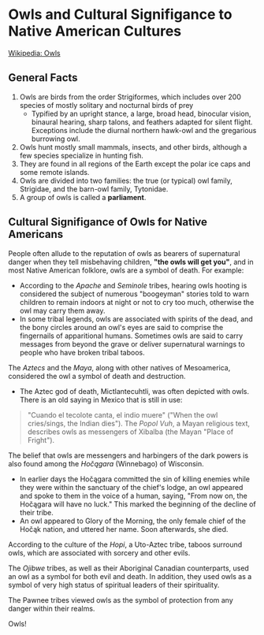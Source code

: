 # Owls and Cultural Signifigance to Native American Cultures
[Wikipedia: Owls](https://en.wikipedia.org/wiki/Owl)



## General Facts
1. Owls are birds from the order Strigiformes, which includes over 200 species of mostly solitary and nocturnal birds of prey
    - Typified by an upright stance, a large, broad head, binocular vision, binaural hearing, sharp talons, and feathers adapted for silent flight. Exceptions include the diurnal northern hawk-owl and the gregarious burrowing owl.
2. Owls hunt mostly small mammals, insects, and other birds, although a few species specialize in hunting fish. 
3. They are found in all regions of the Earth except the polar ice caps and some remote islands.
4. Owls are divided into two families: the true (or typical) owl family, Strigidae, and the barn-owl family, Tytonidae.
5. A group of owls is called a **parliament**.

## Cultural Signifigance of Owls for Native Americans
People often allude to the reputation of owls as bearers of supernatural danger when they tell misbehaving children, **"the owls will get you"**, and in most Native American folklore, owls are a symbol of death. For example:
  - According to the *Apache* and *Seminole* tribes, hearing owls hooting is considered the subject of numerous "boogeyman" stories told to warn children to remain indoors at night or not to cry too much, otherwise the owl may carry them away.
  - In some tribal legends, owls are associated with spirits of the dead, and the bony circles around an owl's eyes are said to comprise the fingernails of apparitional humans. Sometimes owls are said to carry messages from beyond the grave or deliver supernatural warnings to people who have broken tribal taboos.

The *Aztecs* and the *Maya*, along with other natives of Mesoamerica, considered the owl a symbol of death and destruction. 
  - The Aztec god of death, Mictlantecuhtli, was often depicted with owls. There is an old saying in Mexico that is still in use: 
  > "Cuando el tecolote canta, el indio muere"
    ("When the owl cries/sings, the Indian dies"). 
The *Popol Vuh*, a Mayan religious text, describes owls as messengers of Xibalba (the Mayan "Place of Fright").


The belief that owls are messengers and harbingers of the dark powers is also found among the *Hočągara* (Winnebago) of Wisconsin.
  - In earlier days the Hočągara committed the sin of killing enemies while they were within the sanctuary of the chief's lodge, an owl appeared and spoke to them in the voice of a human, saying, "From now on, the Hočągara will have no luck." This marked the beginning of the decline of their tribe.
  - An owl appeared to Glory of the Morning, the only female chief of the Hočąk nation, and uttered her name. Soon afterwards, she died.

According to the culture of the *Hopi*, a Uto-Aztec tribe, taboos surround owls, which are associated with sorcery and other evils.

  The *Ojibwe* tribes, as well as their Aboriginal Canadian counterparts, used an owl as a symbol for both evil and death. In addition, they used owls as a symbol of very high status of spiritual leaders of their spirituality.

The Pawnee tribes viewed owls as the symbol of protection from any danger within their realms.

Owls! 




